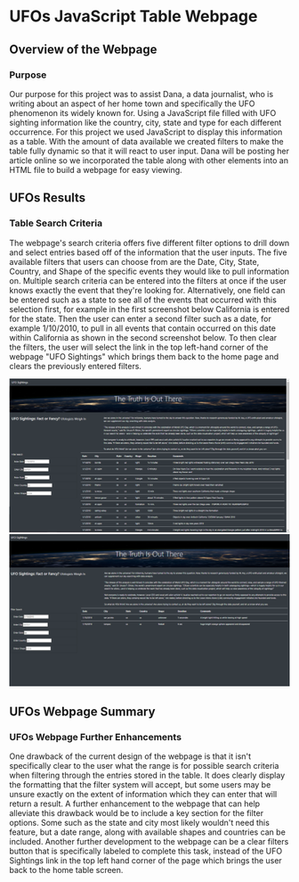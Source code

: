 # UFOs JavaScript Table Webpage

## Overview of the Webpage

### Purpose
Our purpose for this project was to assist Dana, a data journalist, who is writing about an aspect of her home town and specifically the UFO phenomenon its widely known for. Using a JavaScript file filled with UFO sighting information like the country, city, state and type for each different occurrence. For this project we used JavaScript to display this information as a table. With the amount of data available we created filters to make the table fully dynamic so that it will react to user input. Dana will be posting her article online so we incorporated the table along with other elements into an HTML file to build a webpage for easy viewing. 

## UFOs Results

### Table Search Criteria
The webpage's search criteria offers five different filter options to drill down and select entries based off of the information that the user inputs. The five available filters that users can choose from are the Date, City, State, Country, and Shape of the specific events they would like to pull information on. Multiple search criteria can be entered into the filters at once if the user knows exactly the event that they're looking for. Alternatively, one field can be entered such as a state to see all of the events that occurred with this selection first, for example in the first screenshot below California is entered for the state. Then the user can enter a second filter such as a date, for example 1/10/2010, to pull in all events that contain occurred on this date within California as shown in the second screenshot below. To then clear the filters, the user will select the link in the top left-hand corner of the webpage "UFO Sightings" which brings them back to the home page and clears the previously entered filters. 

![ufo_search_one](Resources/ufo_search_one.png)
![ufo_search_two](Resources/ufo_search_two.png)

## UFOs Webpage Summary

### UFOs Webpage Further Enhancements 
One drawback of the current design of the webpage is that it isn't specifically clear to the user what the range is for possible search criteria when filtering through the entries stored in the table. It does clearly display the formatting that the filter system will accept, but some users may be unsure exactly on the extent of information which they can enter that will return a result. A further enhancement to the webpage that can help alleviate this drawback would be to include a key section for the filter options. Some such as the state and city most likely wouldn't need this feature, but a date range, along with available shapes and countries can be included. Another further development to the webpage can be a clear filters button that is specifically labeled to complete this task, instead of the UFO Sightings link in the top left hand corner of the page which brings the user back to the home table screen. 




